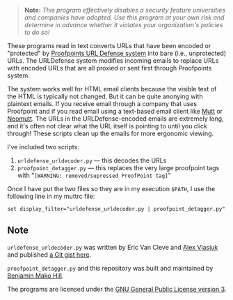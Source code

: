> **Note:** *This program effectively disables a security feature universities and companies have adopted. Use this program at your own risk and determine in advance whether it violates your organization's policies to do so!*

These programs read in text converts URLs that have been encoded or "protected" by [Proofpoints URL Defense system](https://www.proofpoint.com/us/resources/data-sheets/essentials-url-defense) into bare (i.e., unprotected) URLs. The URLDefense system modifies incoming emails to replace URLs with encoded URLs that are all proxied or sent first through Proofpoints system.

The system works well for HTML email clients because the visible text of the HTML is typically not changed. But it can be quite anonying with plaintext emails. If you receive email through a company that uses Proofpoint and if you read email using a text-based email client like [Mutt](http://www.mutt.org/) or [Neomutt](https://neomutt.org/). The URLs in the URLDefense-encoded emails are extremely long, and it's often not clear what the URL itself is pointing to until you click through! These scripts clean up the emails for more ergonomic viewing.

I've included two scripts:

1. `urldefense_urldecoder.py` — this decodes the URLs
2. `proofpoint_detagger.py` — this replaces the very large proofpoint tags with "`[WARNING: removed/supressed ProofPoint tag]`"

Once I have put the two files so they are in my execution `$PATH`, I use the following line in my muttrc file:

```
set display_filter="urldefense_urldecoder.py | proofpoint_detagger.py"
```

## Note

`urldefense_urldecoder.py` was written by Eric Van Cleve and [Alex Vlasiuk](vlasiuk.com) and published [a Git gist here](https://gist.github.com/OVlasiuk/7afbbe4fc75e27ed408a332a2b3f2494#file-urldec-py).

`proofpoint_detagger.py` and this repository was built and maintained by [Benjamin Mako Hill](https://mako.cc/).

The programs are licensed under the [GNU General Public License version 3](https://www.gnu.org/licenses/gpl-3.0.en.html).
